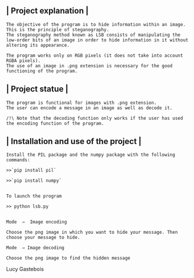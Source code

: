 ## | Project explanation |

	The objective of the program is to hide information within an image.
	This is the principle of steganography.
	The steganography method known as LSB consists of manipulating the low-order bits of an image in order to hide information in it without altering its appearance.

	The program works only on RGB pixels (it does not take into account RGBA pixels).
	The use of an image in .png extension is necessary for the good functioning of the program.

## | Project statue |

	The program is functional for images with .png extension.
	The user can encode a message in an image as well as decode it.

	/!\ Note that the decoding function only works if the user has used the encoding function of the program.

## | Installation and use of the project |

	Install the PIL package and the numpy package with the following commands:

	>>`pip install pil`

	>>`pip install numpy`


	To launch the program

	>> python lsb.py


	Mode  ⇒  Image encoding

	Choose the png image in which you want to hide your message. Then choose your message to hide.

	Mode  ⇒ Image decoding

	Choose the png image to find the hidden message



Lucy Gastebois